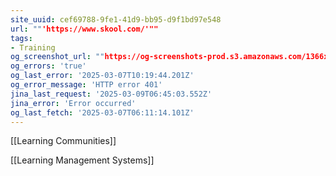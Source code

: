 ```yaml
---
site_uuid: cef69788-9fe1-41d9-bb95-d9f1bd97e548
url: ""'https://www.skool.com/'""
tags:
- Training
og_screenshot_url: ""https://og-screenshots-prod.s3.amazonaws.com/1366x768/80/false/5916148b9afbd26e770c8ff3838ad81a0d97176ab6cba9887cb83e17bc3b7d80.jpeg""
og_errors: 'true'
og_last_error: '2025-03-07T10:19:44.201Z'
og_error_message: 'HTTP error 401'
jina_last_request: '2025-03-09T06:45:03.552Z'
jina_error: 'Error occurred'
og_last_fetch: '2025-03-07T06:11:14.101Z'
---
```


[[Learning Communities]]

[[Learning Management Systems]]


